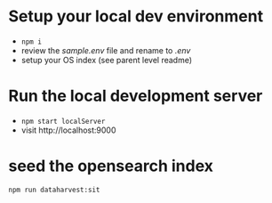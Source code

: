# Setup your local dev environment
- `npm i`
- review the *sample.env* file and rename to *.env*
- setup your OS index (see parent level readme)

# Run the local development server
- `npm start localServer`
- visit http://localhost:9000

# seed the opensearch index
`npm run dataharvest:sit`